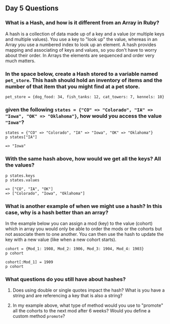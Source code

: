 ## Day 5 Questions

### What is a Hash, and how is it different from an Array in Ruby?

A hash is a collection of data made up of a key and a value (or multiple keys and multiple values). You use a key to "look up" the value, whereas in an Array you use a numbered index to look up an element. A hash provides mapping and associating of keys and values, so you don't have to worry about their order. In Arrays the elements are sequenced and order very much matters.

### In the space below, create a Hash stored to a variable named `pet_store`.  This hash should hold an inventory of items and the number of that item that you might find at a pet store.
```
pet_store = {dog_food: 34, fish_tanks: 12, cat_towers: 7, kennels: 10}
```

### given the following `states = {"CO" => "Colorado", "IA" => "Iowa", "OK" => "Oklahoma"}`, how would you access the value `"Iowa"`?
```
states = {"CO" => "Colorado", "IA" => "Iowa", "OK" => "Oklahoma"}
p states["IA"]

=> "Iowa"
```

### With the same hash above, how would we get all the keys?  All the values?
```
p states.keys
p states.values

=> ["CO", "IA", "OK"]
=> ["Colorado", "Iowa", "Oklahoma"]
```

### What is another example of when we might use a hash?  In this case, why is a hash better than an array?

In the example below you can assign a mod (key) to the value (cohort) which in array you would only be able to order the mods or the cohorts but not associate them to one another. You can then use the hash to update the key with a new value (like when a new cohort starts).  
```
cohort = {Mod_1: 1908, Mod_2: 1906, Mod_3: 1904, Mod_4: 1903}
p cohort

cohort[:Mod_1] = 1909
p cohort
```

### What questions do you still have about hashes?

1. Does using double or single quotes impact the hash? What is you have a string and are referencing a key that is also a string?

1. In my example above, what type of method would you use to "promote" all the cohorts to the next mod after 6 weeks? Would you define a custom method `promote`? 

